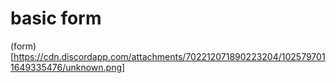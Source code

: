 # basic form


(form)[https://cdn.discordapp.com/attachments/702212071890223204/1025797011649335476/unknown.png]